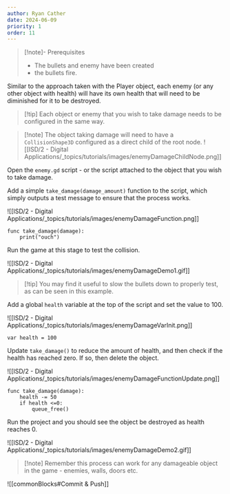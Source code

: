 ```yaml
---
author: Ryan Cather
date: 2024-06-09
priority: 1
order: 11
---
```


> [!note]- Prerequisites
> - The bullets and enemy have been created
> - the bullets fire.

Similar to the approach taken with the Player object, each enemy (or any other object with health) will have its own health that will need to be diminished for it to be destroyed.

> [!tip] Each object or enemy that you wish to take damage needs to be configured in the same way.

> [!note] The object taking damage will need to have a `CollisionShape3D` configured as a direct child of the root node.
> ![[ISD/2 - Digital Applications/_topics/tutorials/images/enemyDamageChildNode.png]]

Open the `enemy.gd` script  - or the script attached to the object that you wish to take damage.

Add a simple `take_damage(damage_amount)` function to the script, which simply outputs a test message to ensure that the process works.

![[ISD/2 - Digital Applications/_topics/tutorials/images/enemyDamageFunction.png]]

```gdscript
func take_damage(damage):
	print("ouch")
```

Run the game at this stage to test the collision.

![[ISD/2 - Digital Applications/_topics/tutorials/images/enemyDamageDemo1.gif]]


> [!tip] You may find it useful to slow the bullets down to properly test, as can be seen in this example.


Add a global `health` variable at the top of the script and set the value to 100.

![[ISD/2 - Digital Applications/_topics/tutorials/images/enemyDamageVarInit.png]]

```gdscript
var health = 100
```

Update `take_damage()` to reduce the amount of health, and then check if the health has reached zero. If so, then delete the object.

![[ISD/2 - Digital Applications/_topics/tutorials/images/enemyDamageFunctionUpdate.png]]

```gdscript
func take_damage(damage):
	health -= 50
	if health <=0:
		queue_free()
```

Run the project and you should see the object be destroyed as health reaches 0.

![[ISD/2 - Digital Applications/_topics/tutorials/images/enemyDamageDemo2.gif]]

> [!note] Remember this process can work for any damageable object in the game - enemies, walls, doors etc.

![[commonBlocks#Commit & Push]]